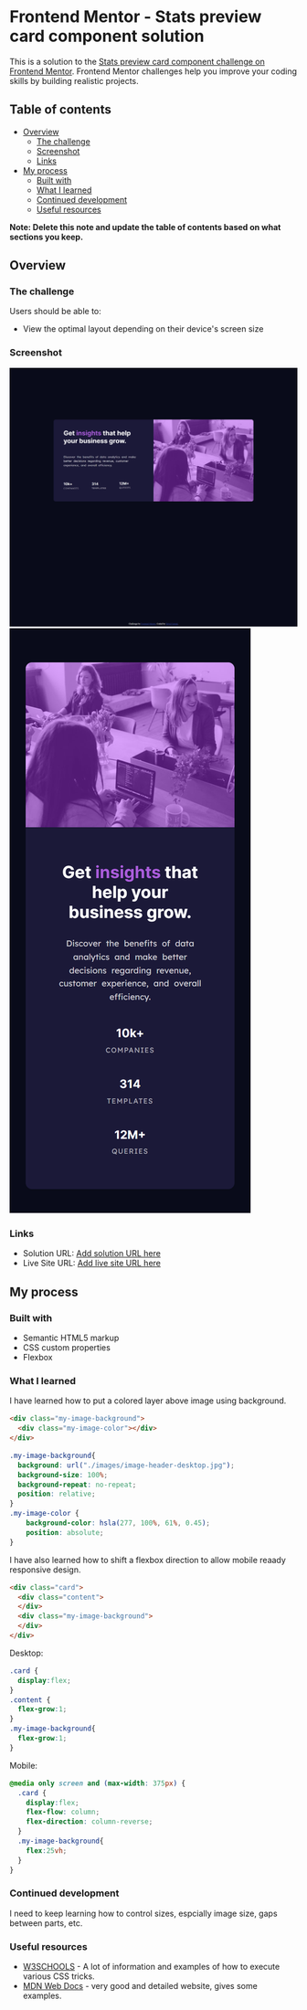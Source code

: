 # Frontend Mentor - Stats preview card component solution

This is a solution to the [Stats preview card component challenge on Frontend Mentor](https://www.frontendmentor.io/challenges/stats-preview-card-component-8JqbgoU62). Frontend Mentor challenges help you improve your coding skills by building realistic projects. 

## Table of contents

- [Overview](#overview)
  - [The challenge](#the-challenge)
  - [Screenshot](#screenshot)
  - [Links](#links)
- [My process](#my-process)
  - [Built with](#built-with)
  - [What I learned](#what-i-learned)
  - [Continued development](#continued-development)
  - [Useful resources](#useful-resources)

**Note: Delete this note and update the table of contents based on what sections you keep.**

## Overview

### The challenge

Users should be able to:

- View the optimal layout depending on their device's screen size

### Screenshot

![Desktop](./images/desktop.png)
![Mobile](./images/mobile.png)

### Links

- Solution URL: [Add solution URL here](https://your-solution-url.com)
- Live Site URL: [Add live site URL here](https://your-live-site-url.com)

## My process

### Built with

- Semantic HTML5 markup
- CSS custom properties
- Flexbox

### What I learned

I have learned how to put a colored layer above image using background.

```html
<div class="my-image-background">
  <div class="my-image-color"></div>        
</div>
```
```css
.my-image-background{
  background: url("./images/image-header-desktop.jpg");    
  background-size: 100%;
  background-repeat: no-repeat;  
  position: relative; 
}
.my-image-color {            
    background-color: hsla(277, 100%, 61%, 0.45);
    position: absolute;    
}
```

I have also learned how to shift a flexbox direction to allow mobile reaady responsive design.

```html
<div class="card">
  <div class="content">       
  </div>
  <div class="my-image-background">        
  </div>
</div>
```
Desktop:
```css
.card {  
  display:flex;  
}
.content {  
  flex-grow:1;  
}
.my-image-background{  
  flex-grow:1;  
}
```
Mobile:
```css
@media only screen and (max-width: 375px) {
  .card {  
    display:flex;
    flex-flow: column;      
    flex-direction: column-reverse; 
  }
  .my-image-background{  
    flex:25vh;
  }
}
```

### Continued development

I need to keep learning how to control sizes, espcially image size, gaps between parts, etc.

### Useful resources

- [W3SCHOOLS](https://www.w3schools.com/) - A lot of information and examples of how to execute various CSS tricks.
- [MDN Web Docs](https://developer.mozilla.org/en-US/) - very good and detailed website, gives some examples.

